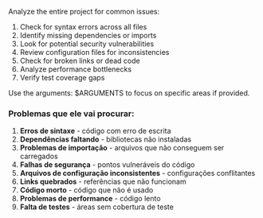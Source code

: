 Analyze the entire project for common issues:

1. Check for syntax errors across all files
2. Identify missing dependencies or imports  
3. Look for potential security vulnerabilities
4. Review configuration files for inconsistencies
5. Check for broken links or dead code
6. Analyze performance bottlenecks
7. Verify test coverage gaps

Use the arguments: $ARGUMENTS to focus on specific areas if provided.



### Problemas que ele vai procurar:
1. **Erros de sintaxe** - código com erro de escrita
2. **Dependências faltando** - bibliotecas não instaladas
3. **Problemas de importação** - arquivos que não conseguem ser carregados
4. **Falhas de segurança** - pontos vulneráveis do código
5. **Arquivos de configuração inconsistentes** - configurações conflitantes
6. **Links quebrados** - referências que não funcionam
7. **Código morto** - código que não é usado
8. **Problemas de performance** - código lento
9. **Falta de testes** - áreas sem cobertura de teste



